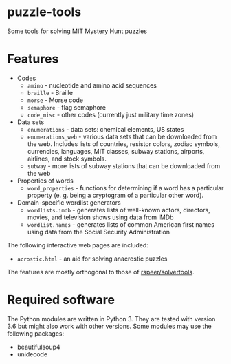 puzzle-tools
============

Some tools for solving MIT Mystery Hunt puzzles

Features
========
* Codes
	* `amino` - nucleotide and amino acid sequences
	* `braille` - Braille
	* `morse` - Morse code
	* `semaphore` - flag semaphore
	* `code_misc` - other codes (currently just military time zones)
* Data sets
	* `enumerations` - data sets: chemical elements, US states
	* `enumerations_web` - various data sets that can be downloaded from the web.  Includes lists of countries, resistor colors, zodiac symbols, currencies, languages, MIT classes, subway stations, airports, airlines, and stock symbols.
	* `subway` -  more lists of subway stations that can be downloaded from the web
* Properties of words
	* `word_properties` - functions for determining if a word has a particular property (e. g. being a cryptogram of a particular other word).
* Domain-specific wordlist generators
	* `wordlists.imdb` - generates lists of well-known actors, directors, movies, and television shows using data from IMDb
	* `wordlist.names` - generates lists of common American first names using data from the Social Security Administration

The following interactive web pages are included:
* `acrostic.html` - an aid for solving anacrostic puzzles

The features are mostly orthogonal to those of [rspeer/solvertools](https://github.com/rspeer/solvertools).

Required software
=================
The Python modules are written in Python 3.  They are tested with version 3.6
but might also work with other versions.  Some modules may use the following
packages:
* beautifulsoup4
* unidecode

